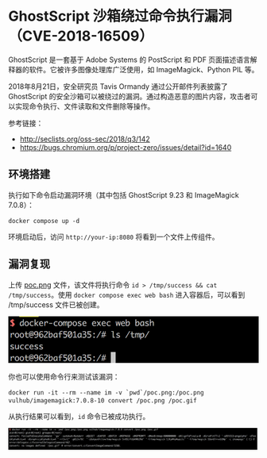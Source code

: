# GhostScript 沙箱绕过命令执行漏洞（CVE-2018-16509）

GhostScript 是一套基于 Adobe Systems 的 PostScript 和 PDF 页面描述语言解释器的软件。它被许多图像处理库广泛使用，如 ImageMagick、Python PIL 等。

2018年8月21日，安全研究员 Tavis Ormandy 通过公开邮件列表披露了 GhostScript 的安全沙箱可以被绕过的漏洞。通过构造恶意的图片内容，攻击者可以实现命令执行、文件读取和文件删除等操作。

参考链接：

- <http://seclists.org/oss-sec/2018/q3/142>
- <https://bugs.chromium.org/p/project-zero/issues/detail?id=1640>

## 环境搭建

执行如下命令启动漏洞环境（其中包括 GhostScript 9.23 和 ImageMagick 7.0.8）：

```
docker compose up -d
```

环境启动后，访问 `http://your-ip:8080` 将看到一个文件上传组件。

## 漏洞复现

上传 [poc.png](poc.png) 文件，该文件将执行命令 `id > /tmp/success && cat /tmp/success`。使用 `docker compose exec web bash` 进入容器后，可以看到 /tmp/success 文件已被创建。

![](1.png)

你也可以使用命令行来测试该漏洞：

```
docker run -it --rm --name im -v `pwd`/poc.png:/poc.png vulhub/imagemagick:7.0.8-10 convert /poc.png /poc.gif
```

从执行结果可以看到，`id` 命令已被成功执行。

![](2.png)
